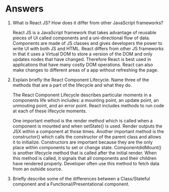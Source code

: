 # Answers

1. What is React JS? How does it differ from other JavaScript frameworks?
    <p>React JS is a JavaScript framework that takes advantage of reusable pieces of UI called components and a uni-directional flow of data. Components are made of JS classes and gives developers the power to write UI with both JS and HTML. React differs from other JS frameworks in that it uses a Virtual DOM to store a version of the DOM and only updates nodes that have changed. Therefore React is best used in applications that have many costly DOM operations. React can also make changes to different areas of a app without refreshing the page.</p>

2. Explain briefly the React Component Lifecycle. Name three of the methods that are a part of the lifecycle and what they do.
    <p>The React Component Lifecycle describes particular moments in a components life which includes: a mounting point, an update point, an unmouting point, and an error point. React includes methods to run code at each of these lifecycle moments. </p>

    <p>One important method is the render method which is called when a component is mounted and when setState() is used. Render outputs the JSX within a component at those times. Another important method is the constructor() which calls the constructor of the parent class and allows it to initialize. Constructors are important because they are the only place within components to set or change state. ComponentdidMount() is another lifecycle method that is called after the initial render. When this method is called, it signals that all components and their children have rendered properly. Developer often use this method to fetch data from an outside source.</p>

3. Briefly describe some of the differences between a Class/Stateful component and a Functional/Presentational component.

    